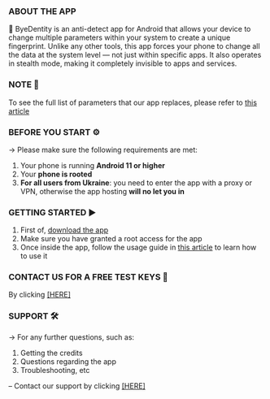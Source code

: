 ### ABOUT THE APP

📱 ByeDentity is an anti-detect app for Android that allows your device to change multiple parameters within your system to create a unique fingerprint.
Unlike any other tools, this app forces your phone to change all the data at the system level — not just within specific apps.
It also operates in stealth mode, making it completely invisible to apps and services.

### NOTE 📖
To see the full list of parameters that our app replaces, please refer to [this article](https://telegra.ph/About-The-App-06-30)

### BEFORE YOU START ⚙️
→ Please make sure the following requirements are met:
1. Your phone is running **Android 11 or higher**
2. Your **phone is rooted**
3. **For all users from Ukraine**: you need to enter the app with a proxy or VPN, otherwise the app hosting **will no let you in**

### GETTING STARTED ▶️ 

1. First of, [download the app](https://t.me/ByeDentityOfficial/26)
2.  Make sure you have granted a root access for the app
3. Once inside the app, follow the usage guide in [this article](https://mega.nz/file/T1IwFKyT#5akf8mN3yF-m0G0xe6Nh9la9fMUT_pxHeF4hKlfPRZg) to learn how to use it 

### CONTACT US FOR A FREE TEST KEYS 🔑
By clicking [[HERE]](https://t.me/ByeDentitySupport)

### SUPPORT 🛠
→ For any further questions, such as: 
1. Getting the credits 
2. Questions regarding the app
3. Troubleshooting, etc

– Contact our support by clicking [[HERE]](https://t.me/ByeDentitySupport)
